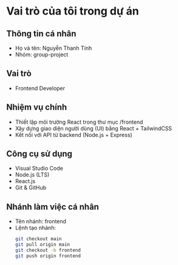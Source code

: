 # Vai trò của tôi trong dự án

## Thông tin cá nhân
- Họ và tên: Nguyễn Thanh Tính
- Nhóm: group<nhom8>-project 

## Vai trò
- Frontend Developer

## Nhiệm vụ chính
- Thiết lập môi trường React trong thư mục /frontend
- Xây dựng giao diện người dùng (UI) bằng React + TailwindCSS
- Kết nối với API từ backend (Node.js + Express)

## Công cụ sử dụng
- Visual Studio Code
- Node.js (LTS)
- React.js
- Git & GitHub

## Nhánh làm việc cá nhân
- Tên nhánh: frontend
- Lệnh tạo nhánh:
  ```bash
  git checkout main
  git pull origin main
  git checkout -b frontend
  git push origin frontend
  ```

